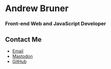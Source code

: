 # Andrew Bruner

### Front-end Web and JavaScript Developer

## Contact Me

- [Email](mailto:andrewbruner@gmail.com)
- [Mastodon](https://fosstodon.org/@andrewbruner)
- [GitHub](https://github.com/andrewbruner)
